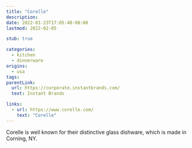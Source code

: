 ```yaml
---
title: "Corelle"
description:
date: 2022-01-23T17:05:40-08:00
lastmod: 2022-02-05

stub: true

categories:
  - kitchen
  - dinnerware
origins:
  - usa
tags:
parentLink:
  url: https://corporate.instantbrands.com/
  text: Instant Brands

links:
  - url: https://www.corelle.com/
    text: "Corelle"
---
```


Corelle is well known for their distinctive glass dishware, which is made in
Corning, NY.
